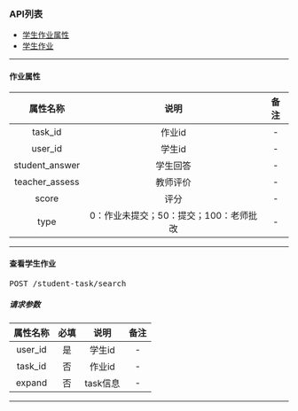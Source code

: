 ### API列表

* [学生作业属性](#property)
* [学生作业](#search)

-------------------------
<a name="property"></a>

#### 作业属性

| 属性名称 | 说明 | 备注 |
|:---:|:---:|:---:|
| task_id | 作业id | - |
| user_id | 学生id | - |
| student_answer | 学生回答 | - |
| teacher_assess | 教师评价 | - |
| score | 评分 | - |
| type | 0：作业未提交；50：提交；100：老师批改 | - |

-------------------------
<a name="search"></a>
#### 查看学生作业
<pre>
POST /student-task/search
</pre>
##### 请求参数

| 属性名称 | 必填 | 说明 | 备注 |
|:---:|:---:|:---:|:---:|
| user_id |是 | 学生id | - |
| task_id | 否 | 作业id | - |
| expand | 否 | task信息 | - | 

-------------------------

